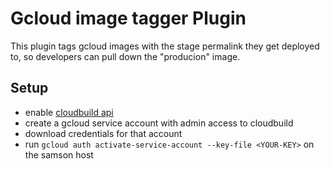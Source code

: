 # Gcloud image tagger Plugin

This plugin tags gcloud images with the stage permalink they get deployed to, so developers can pull down the 
"producion" image.

## Setup

 - enable [cloudbuild api](https://console.cloud.google.com/apis/api/cloudbuild.googleapis.com/overview )
 - create a gcloud service account with admin access to cloudbuild
 - download credentials for that account
 - run `gcloud auth activate-service-account --key-file <YOUR-KEY>` on the samson host
